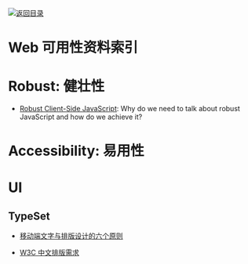 [![返回目录](https://user-images.githubusercontent.com/5803001/38079637-ff0abcf0-3371-11e8-9b76-ad651620afc7.jpg)](https://github.com/wxyyxc1992/Awesome-Lists) 
# Web 可用性资料索引

# Robust: 健壮性

* [Robust Client-Side JavaScript](https://molily.de/robust-javascript/): Why do we need to talk about robust JavaScript and how do we achieve it?

# Accessibility: 易用性

# UI

## TypeSet

* [移动端文字与排版设计的六个原则](http://www.ui.cn/detail/72212.html)

* [W3C 中文排版需求](https://www.w3.org/TR/clreq/#positioning_of_bilingual_annotations)
